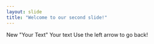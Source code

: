 ```yaml
---
layout: slide
title: "Welcome to our second slide!"
---
```

New "Your Text"
Your text
Use the left arrow to go back!
